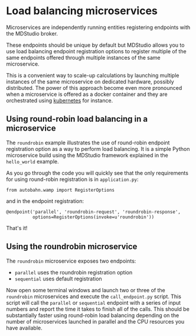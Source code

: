 # Load balancing microservices

Microservices are independently running entities registering endpoints with the MDStudio broker.

These endpoints should be unique by default but MDStudio allows you to use load balancing
endpoint registration options to register multiple of the same endpoints offered through multiple
instances of the same microservice.

This is a convenient way to scale-up calculations by launching multiple instances of the same
microservice on dedicated hardware, possibly distributed.
The power of this approach become even more pronounced when a microservice is offered as a docker
container and they are orchestrated using [kubernetes](https://kubernetes.io) for instance.


## Using round-robin load balancing in a microservice

The `roundrobin` example illustrates the use of round-robin endpoint registration option as a
way to perform load balancing. It is a simple Python microservice build using the MDStudio
framework explained in the `hello_world` example. 

As you go through the code you will quickly see that the only requirements for using round-robin
registration is in `application.py`:

    from autobahn.wamp import RegisterOptions
    
and in the endpoint registration:

    @endpoint('parallel', 'roundrobin-request', 'roundrobin-response',
              options=RegisterOptions(invoke=u'roundrobin'))

That's it!

## Using the roundrobin microservice

The `roundrobin` microservice exposes two endpoints:

- `parallel` uses the roundrobin registration option
- `sequential` uses default registration

Now open some terminal windows and launch two or three of the `roundrobin` microservices
and execute the `call_endpoint.py` script.
This script will call the `parallel` or `sequential` endpoint with a series of input numbers
and report the time it takes to finish all of the calls. This should be substantially faster 
using round-robin load balancing depending on the number of microservices launched in parallel
and the CPU resources you have available.
